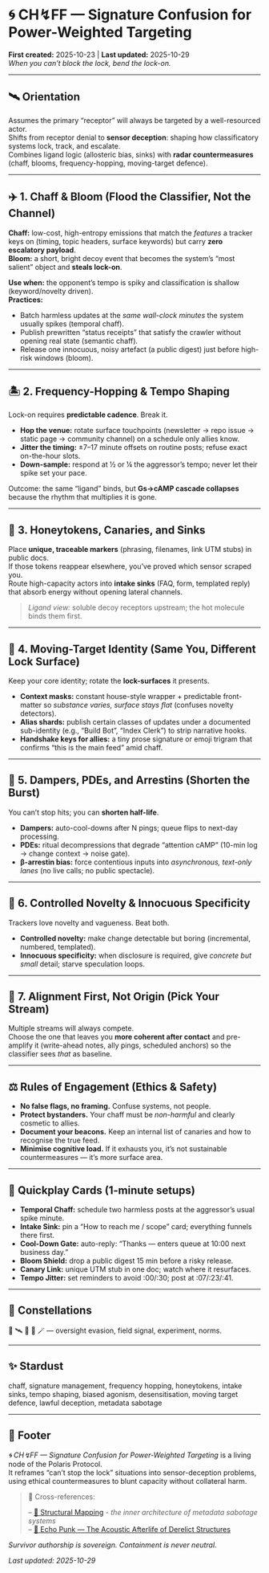 # 🌀 CH↯FF — Signature Confusion for Power-Weighted Targeting  
**First created:** 2025-10-23 | **Last updated:** 2025-10-29  
*When you can’t block the lock, bend the lock-on.*

---

## 🛰️ Orientation  
Assumes the primary “receptor” will always be targeted by a well-resourced actor.  
Shifts from receptor denial to **sensor deception**: shaping how classificatory systems lock, track, and escalate.  
Combines ligand logic (allosteric bias, sinks) with **radar countermeasures** (chaff, blooms, frequency-hopping, moving-target defence).

---

## ✈️ 1. Chaff & Bloom (Flood the Classifier, Not the Channel)  
**Chaff:** low-cost, high-entropy emissions that match the *features* a tracker keys on (timing, topic headers, surface keywords) but carry **zero escalatory payload**.  
**Bloom:** a short, bright decoy event that becomes the system’s “most salient” object and **steals lock-on**.

**Use when:** the opponent’s tempo is spiky and classification is shallow (keyword/novelty driven).  
**Practices:**  
- Batch harmless updates at the *same wall-clock minutes* the system usually spikes (temporal chaff).  
- Publish prewritten “status receipts” that satisfy the crawler without opening real state (semantic chaff).  
- Release one innocuous, noisy artefact (a public digest) just before high-risk windows (bloom).

---

## 🏝️ 2. Frequency-Hopping & Tempo Shaping  
Lock-on requires **predictable cadence**. Break it.

- **Hop the venue:** rotate surface touchpoints (newsletter → repo issue → static page → community channel) on a schedule only allies know.  
- **Jitter the timing:** ±7–17 minute offsets on routine posts; refuse exact on-the-hour slots.  
- **Down-sample:** respond at ½ or ¼ the aggressor’s tempo; never let their spike set your pace.

Outcome: the same “ligand” binds, but **Gs→cAMP cascade collapses** because the rhythm that multiplies it is gone.

---

## 🧲 3. Honeytokens, Canaries, and Sinks  
Place **unique, traceable markers** (phrasing, filenames, link UTM stubs) in public docs.  
If those tokens reappear elsewhere, you’ve proved which sensor scraped you.  
Route high-capacity actors into **intake sinks** (FAQ, form, templated reply) that absorb energy without opening lateral channels.

> *Ligand view:* soluble decoy receptors upstream; the hot molecule binds them first.

---

## 🪿 4. Moving-Target Identity (Same You, Different Lock Surface)  
Keep your core identity; rotate the **lock-surfaces** it presents.

- **Context masks:** constant house-style wrapper + predictable front-matter so *substance varies, surface stays flat* (confuses novelty detectors).  
- **Alias shards:** publish certain classes of updates under a documented sub-identity (e.g., “Build Bot”, “Index Clerk”) to strip narrative hooks.  
- **Handshake keys for allies:** a tiny prose signature or emoji trigram that confirms “this is the main feed” amid chaff.

---

## 🧯 5. Dampers, PDEs, and Arrestins (Shorten the Burst)  
You can’t stop hits; you can **shorten half-life**.

- **Dampers:** auto-cool-downs after N pings; queue flips to next-day processing.  
- **PDEs:** ritual decompressions that degrade “attention cAMP” (10-min log → change context → noise gate).  
- **β-arrestin bias:** force contentious inputs into *asynchronous, text-only lanes* (no live calls; no public spectacle).

---

## 🧪 6. Controlled Novelty & Innocuous Specificity  
Trackers love novelty and vagueness. Beat both.

- **Controlled novelty:** make change detectable but boring (incremental, numbered, templated).  
- **Innocuous specificity:** when disclosure is required, give *concrete but small* detail; starve speculation loops.

---

## 🧭 7. Alignment First, Not Origin (Pick Your Stream)  
Multiple streams will always compete.  
Choose the one that leaves you **more coherent after contact** and pre-amplify it (write-ahead notes, ally pings, scheduled anchors) so the classifier sees *that* as baseline.

---

## ⚖️ Rules of Engagement (Ethics & Safety)  
- **No false flags, no framing.** Confuse systems, not people.  
- **Protect bystanders.** Your chaff must be *non-harmful* and clearly cosmetic to allies.  
- **Document your beacons.** Keep an internal list of canaries and how to recognise the true feed.  
- **Minimise cognitive load.** If it exhausts you, it’s not sustainable countermeasures — it’s more surface area.

---

## 🧰 Quickplay Cards (1-minute setups)

- **Temporal Chaff:** schedule two harmless posts at the aggressor’s usual spike minute.  
- **Intake Sink:** pin a “How to reach me / scope” card; everything funnels there first.  
- **Cool-Down Gate:** auto-reply: “Thanks — enters queue at 10:00 next business day.”  
- **Bloom Shield:** drop a public digest 15 min before a risky release.  
- **Canary Link:** unique UTM stub in one doc; watch where it resurfaces.  
- **Tempo Jitter:** set reminders to avoid :00/:30; post at :07/:23/:41.

---

## 🌌 Constellations  
🧿 🛰️ 🪿 🧪 🪄 — oversight evasion, field signal, experiment, norms.

---

## ✨ Stardust  
chaff, signature management, frequency hopping, honeytokens, intake sinks, tempo shaping, biased agonism, desensitisation, moving target defence, lawful deception, metadata sabotage

---

## 🏮 Footer  
*🌀 CH↯FF — Signature Confusion for Power-Weighted Targeting* is a living node of the Polaris Protocol.  
It reframes “can’t stop the lock” situations into sensor-deception problems, using ethical countermeasures to blunt capacity without collateral harm.

> 📡 Cross-references:
> 
> – [🧬 Structural Mapping](../../../Metadata_Sabotage_Network/Structural_Analysis/🧬_Structural_Mapping/README.md) - *the inner architecture of metadata sabotage systems*  
> – [🎺 Echo Punk — The Acoustic Afterlife of Derelict Structures](../🪄_Expression_Of_Norms/🎶_Banned_Broadcasts_Cooperative/🎺_echo_punk.md)  


*Survivor authorship is sovereign. Containment is never neutral.*

_Last updated: 2025-10-29_
